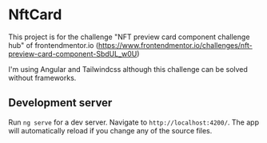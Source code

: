 # NftCard

This project is for the challenge "NFT preview card component challenge hub" of frontendmentor.io (https://www.frontendmentor.io/challenges/nft-preview-card-component-SbdUL_w0U)

I'm using Angular and Tailwindcss although this challenge can be solved without frameworks.

## Development server

Run `ng serve` for a dev server. Navigate to `http://localhost:4200/`. The app will automatically reload if you change any of the source files.

